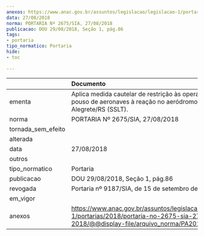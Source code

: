 ```yaml
---
anexos: https://www.anac.gov.br/assuntos/legislacao/legislacao-1/portarias/2018/portaria-no-2675-sia-27-08-2018/@@display-file/arquivo_norma/PA2018-2675.pdf
data: 27/08/2018
norma: PORTARIA Nº 2675/SIA, 27/08/2018
publicacao: DOU 29/08/2018, Seção 1, pág.86
tags:
- portaria
tipo_normatico: Portaria
hide: 
- toc 
 
---
```


|                    | Documento                                                                                                                                            |
|:-------------------|:-----------------------------------------------------------------------------------------------------------------------------------------------------|
| ementa             | Aplica medida cautelar de restrição às operações de pouso de aeronaves à reação no aeródromo público de Alegrete/RS (SSLT).                          |
| norma              | PORTARIA Nº 2675/SIA, 27/08/2018                                                                                                                     |
| tornada_sem_efeito |                                                                                                                                                      |
| alterada           |                                                                                                                                                      |
| data               | 27/08/2018                                                                                                                                           |
| outros             |                                                                                                                                                      |
| tipo_normatico     | Portaria                                                                                                                                             |
| publicacao         | DOU 29/08/2018, Seção 1, pág.86                                                                                                                      |
| revogada           | Portaria nº 9187/SIA, de 15 de setembro de 2022.                                                                                                     |
| em_vigor           |                                                                                                                                                      |
| anexos             | https://www.anac.gov.br/assuntos/legislacao/legislacao-1/portarias/2018/portaria-no-2675-sia-27-08-2018/@@display-file/arquivo_norma/PA2018-2675.pdf |